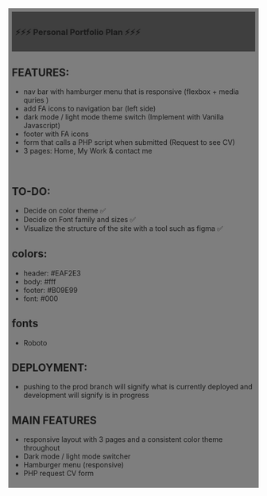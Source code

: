 <div style="background:rgba(0,0,0,0.5);padding:0.5em;">
<div style="background:rgba(0,0,0,0.5);padding:0.5em;">
<h3>⚡️⚡️⚡️ Personal Portfolio Plan ⚡️⚡️⚡️</h3> 
</div> 


## FEATURES: 
  * nav bar with hamburger menu that is responsive (flexbox + media quries ) 
  * add FA icons to navigation bar (left side)
  * dark mode / light mode theme switch (Implement with Vanilla Javascript)
  * footer with FA icons 
  * form that calls a PHP script when submitted (Request to see CV)
  * 3 pages: Home, My Work & contact me 

 

## TO-DO: 
  * Decide on color theme  ✅
  * Decide on Font family and sizes ✅
  * Visualize the structure of the site with a tool such as figma ✅


## colors: 
  * header: #EAF2E3
  * body: #fff 
  * footer: #B09E99 
  * font: #000 
  
  
## fonts 
  *  Roboto 


## DEPLOYMENT: 
  * pushing to the prod branch will signify what is currently deployed and development will signify is in progress 


## MAIN FEATURES 
  * responsive layout with 3 pages and a consistent color theme throughout  
  * Dark mode / light mode switcher 
  * Hamburger menu (responsive) 
  * PHP request CV form 
